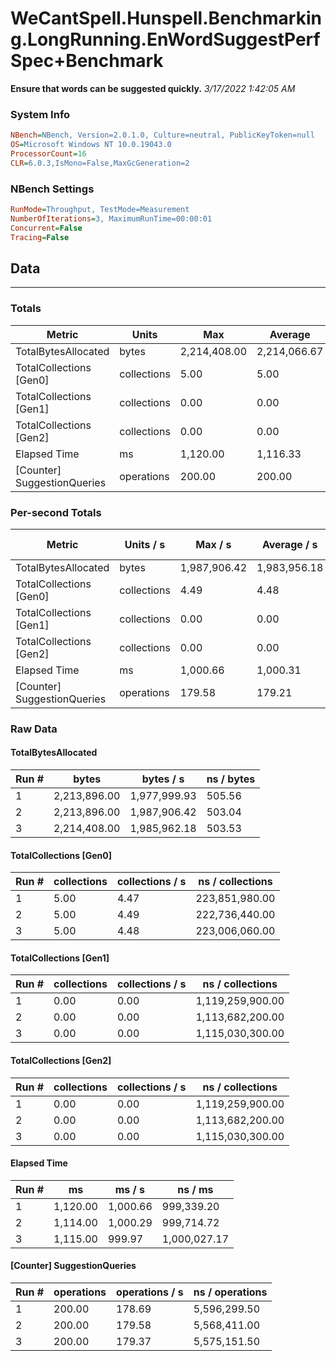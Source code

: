﻿# WeCantSpell.Hunspell.Benchmarking.LongRunning.EnWordSuggestPerfSpec+Benchmark
__Ensure that words can be suggested quickly.__
_3/17/2022 1:42:05 AM_
### System Info
```ini
NBench=NBench, Version=2.0.1.0, Culture=neutral, PublicKeyToken=null
OS=Microsoft Windows NT 10.0.19043.0
ProcessorCount=16
CLR=6.0.3,IsMono=False,MaxGcGeneration=2
```

### NBench Settings
```ini
RunMode=Throughput, TestMode=Measurement
NumberOfIterations=3, MaximumRunTime=00:00:01
Concurrent=False
Tracing=False
```

## Data
-------------------

### Totals
|          Metric |           Units |             Max |         Average |             Min |          StdDev |
|---------------- |---------------- |---------------- |---------------- |---------------- |---------------- |
|TotalBytesAllocated |           bytes |    2,214,408.00 |    2,214,066.67 |    2,213,896.00 |          295.60 |
|TotalCollections [Gen0] |     collections |            5.00 |            5.00 |            5.00 |            0.00 |
|TotalCollections [Gen1] |     collections |            0.00 |            0.00 |            0.00 |            0.00 |
|TotalCollections [Gen2] |     collections |            0.00 |            0.00 |            0.00 |            0.00 |
|    Elapsed Time |              ms |        1,120.00 |        1,116.33 |        1,114.00 |            3.21 |
|[Counter] SuggestionQueries |      operations |          200.00 |          200.00 |          200.00 |            0.00 |

### Per-second Totals
|          Metric |       Units / s |         Max / s |     Average / s |         Min / s |      StdDev / s |
|---------------- |---------------- |---------------- |---------------- |---------------- |---------------- |
|TotalBytesAllocated |           bytes |    1,987,906.42 |    1,983,956.18 |    1,977,999.93 |        5,249.07 |
|TotalCollections [Gen0] |     collections |            4.49 |            4.48 |            4.47 |            0.01 |
|TotalCollections [Gen1] |     collections |            0.00 |            0.00 |            0.00 |            0.00 |
|TotalCollections [Gen2] |     collections |            0.00 |            0.00 |            0.00 |            0.00 |
|    Elapsed Time |              ms |        1,000.66 |        1,000.31 |          999.97 |            0.34 |
|[Counter] SuggestionQueries |      operations |          179.58 |          179.21 |          178.69 |            0.47 |

### Raw Data
#### TotalBytesAllocated
|           Run # |           bytes |       bytes / s |      ns / bytes |
|---------------- |---------------- |---------------- |---------------- |
|               1 |    2,213,896.00 |    1,977,999.93 |          505.56 |
|               2 |    2,213,896.00 |    1,987,906.42 |          503.04 |
|               3 |    2,214,408.00 |    1,985,962.18 |          503.53 |

#### TotalCollections [Gen0]
|           Run # |     collections | collections / s |ns / collections |
|---------------- |---------------- |---------------- |---------------- |
|               1 |            5.00 |            4.47 |  223,851,980.00 |
|               2 |            5.00 |            4.49 |  222,736,440.00 |
|               3 |            5.00 |            4.48 |  223,006,060.00 |

#### TotalCollections [Gen1]
|           Run # |     collections | collections / s |ns / collections |
|---------------- |---------------- |---------------- |---------------- |
|               1 |            0.00 |            0.00 |1,119,259,900.00 |
|               2 |            0.00 |            0.00 |1,113,682,200.00 |
|               3 |            0.00 |            0.00 |1,115,030,300.00 |

#### TotalCollections [Gen2]
|           Run # |     collections | collections / s |ns / collections |
|---------------- |---------------- |---------------- |---------------- |
|               1 |            0.00 |            0.00 |1,119,259,900.00 |
|               2 |            0.00 |            0.00 |1,113,682,200.00 |
|               3 |            0.00 |            0.00 |1,115,030,300.00 |

#### Elapsed Time
|           Run # |              ms |          ms / s |         ns / ms |
|---------------- |---------------- |---------------- |---------------- |
|               1 |        1,120.00 |        1,000.66 |      999,339.20 |
|               2 |        1,114.00 |        1,000.29 |      999,714.72 |
|               3 |        1,115.00 |          999.97 |    1,000,027.17 |

#### [Counter] SuggestionQueries
|           Run # |      operations |  operations / s | ns / operations |
|---------------- |---------------- |---------------- |---------------- |
|               1 |          200.00 |          178.69 |    5,596,299.50 |
|               2 |          200.00 |          179.58 |    5,568,411.00 |
|               3 |          200.00 |          179.37 |    5,575,151.50 |


